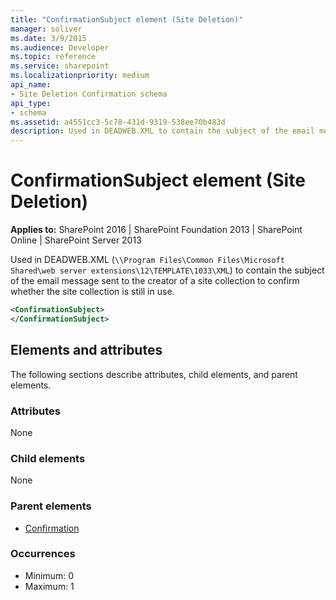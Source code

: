 ```yaml
---
title: "ConfirmationSubject element (Site Deletion)"
manager: soliver
ms.date: 3/9/2015
ms.audience: Developer
ms.topic: reference
ms.service: sharepoint
ms.localizationpriority: medium
api_name:
- Site Deletion Confirmation schema
api_type:
- schema
ms.assetid: a4551cc3-5c78-431d-9319-538ee70b483d
description: Used in DEADWEB.XML to contain the subject of the email message sent to the creator of a site collection to confirm whether the site collection is still in use. 
---
```


# ConfirmationSubject element (Site Deletion)

**Applies to:** SharePoint 2016 | SharePoint Foundation 2013 | SharePoint Online | SharePoint Server 2013
  
Used in DEADWEB.XML (`\\Program Files\Common Files\Microsoft Shared\web server extensions\12\TEMPLATE\1033\XML`) to contain the subject of the email message sent to the creator of a site collection to confirm whether the site collection is still in use. 
  
```XML
<ConfirmationSubject>
</ConfirmationSubject>
```

## Elements and attributes

The following sections describe attributes, child elements, and parent elements.

### Attributes

None
   
### Child elements

None
   
### Parent elements

- [Confirmation](confirmation-element-site-deletion.md)
   
### Occurrences

- Minimum: 0
- Maximum: 1  

<br/> 
   

